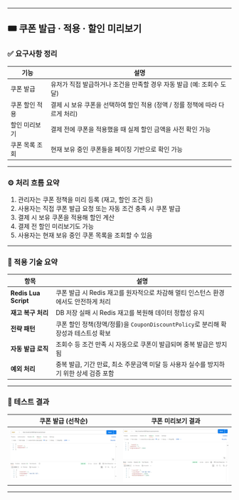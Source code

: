 
---

## 🎟️ 쿠폰 발급 · 적용 · 할인 미리보기

### ✅ 요구사항 정리

| 기능       | 설명                                             |
| -------- | ---------------------------------------------- |
| 쿠폰 발급    | 유저가 직접 발급하거나 조건을 만족할 경우 자동 발급 (예: 조회수 도달)      |
| 쿠폰 할인 적용 | 결제 시 보유 쿠폰을 선택하여 할인 적용 (정액 / 정률 정책에 따라 다르게 처리) |
| 할인 미리보기  | 결제 전에 쿠폰을 적용했을 때 실제 할인 금액을 사전 확인 가능            |
| 쿠폰 목록 조회 | 현재 보유 중인 쿠폰들을 페이징 기반으로 확인 가능                   |

---

### ⚙️ 처리 흐름 요약

1. 관리자는 쿠폰 정책을 미리 등록 (재고, 할인 조건 등)
2. 사용자는 직접 쿠폰 발급 요청 또는 자동 조건 충족 시 쿠폰 발급
3. 결제 시 보유 쿠폰을 적용해 할인 계산
4. 결제 전 할인 미리보기도 가능
5. 사용자는 현재 보유 중인 쿠폰 목록을 조회할 수 있음

---

### 🧠 적용 기술 요약

| 항목                   | 설명                                                        |
| -------------------- | --------------------------------------------------------- |
| **Redis Lua Script** | 쿠폰 발급 시 Redis 재고를 원자적으로 차감해 멀티 인스턴스 환경에서도 안전하게 처리         |
| **재고 복구 처리**         | DB 저장 실패 시 Redis 재고를 복원해 데이터 정합성 유지                       |
| **전략 패턴**            | 쿠폰 할인 정책(정액/정률)을 `CouponDiscountPolicy`로 분리해 확장성과 테스트성 확보 |
| **자동 발급 로직**         | 조회수 등 조건 만족 시 자동으로 쿠폰이 발급되며 중복 발급은 방지됨                    |
| **예외 처리**            | 중복 발급, 기간 만료, 최소 주문금액 미달 등 사용자 실수를 방지하기 위한 상세 검증 포함       |

---

### 🧪 테스트 결과

| 쿠폰 발급 (선착순)                                                 | 쿠폰 미리보기 결과                                                    |
| ----------------------------------------------------------- | ------------------------------------------------------------- |
| <img src="../images/coupon-issue-example.png" width="340"/> | <img src="../images/coupon-preview-example.png" width="340"/> |

---

